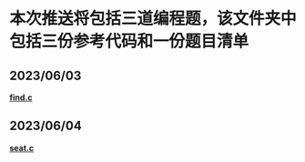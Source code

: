 # 本次推送将包括三道编程题，该文件夹中包括三份参考代码和一份题目清单

## **2023/06/03** 
**[find.c](https://github.com/MossDream/Data-Structure-Learning-C/blob/main/Episode%206/find.c)**

## **2023/06/04** 
**[seat.c](https://github.com/MossDream/Data-Structure-Learning-C/blob/main/Episode%206/seat.c)**
